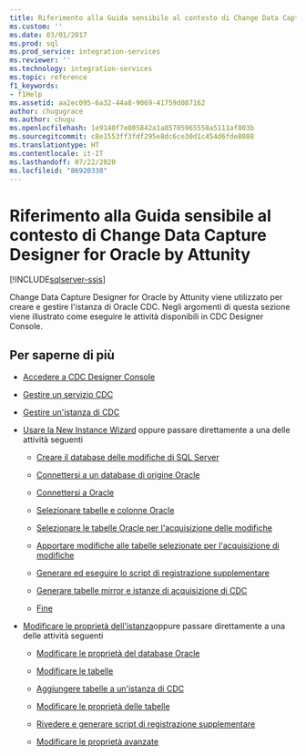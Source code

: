 ```yaml
---
title: Riferimento alla Guida sensibile al contesto di Change Data Capture Designer per Oracle di Attunity | Microsoft Docs
ms.custom: ''
ms.date: 03/01/2017
ms.prod: sql
ms.prod_service: integration-services
ms.reviewer: ''
ms.technology: integration-services
ms.topic: reference
f1_keywords:
- f1Help
ms.assetid: aa2ec095-6a32-44a8-9069-41759d087162
author: chugugrace
ms.author: chugu
ms.openlocfilehash: 1e9140f7e805842a1a85705965558a5111af803b
ms.sourcegitcommit: c8e1553ff3fdf295e8dc6ce30d1c454d6fde8088
ms.translationtype: HT
ms.contentlocale: it-IT
ms.lasthandoff: 07/22/2020
ms.locfileid: "86920338"
---
```

# <a name="change-data-capture-designer-for-oracle-by-attunity-f1-help-reference"></a>Riferimento alla Guida sensibile al contesto di Change Data Capture Designer for Oracle by Attunity

[!INCLUDE[sqlserver-ssis](../../includes/applies-to-version/sqlserver-ssis.md)]


  Change Data Capture Designer for Oracle by Attunity viene utilizzato per creare e gestire l'istanza di Oracle CDC. Negli argomenti di questa sezione viene illustrato come eseguire le attività disponibili in CDC Designer Console.  
  
## <a name="what-do-you-want-to-do"></a>Per saperne di più  
  
-   [Accedere a CDC Designer Console](../../integration-services/change-data-capture/access-the-cdc-designer-console.md)  
  
-   [Gestire un servizio CDC](../../integration-services/change-data-capture/manage-a-cdc-service.md)  
  
-   [Gestire un'istanza di CDC](../../integration-services/change-data-capture/manage-a-cdc-instance.md)  
  
-   [Usare la New Instance Wizard](../../integration-services/change-data-capture/use-the-new-instance-wizard.md) oppure passare direttamente a una delle attività seguenti  
  
    -   [Creare il database delle modifiche di SQL Server](../../integration-services/change-data-capture/create-the-sql-server-change-database.md)  
  
    -   [Connettersi a un database di origine Oracle](../../integration-services/change-data-capture/connect-to-an-oracle-source-database.md)  
  
    -   [Connettersi a Oracle](../../integration-services/change-data-capture/connect-to-oracle.md)  
  
    -   [Selezionare tabelle e colonne Oracle](../../integration-services/change-data-capture/select-oracle-tables-and-columns.md)  
  
    -   [Selezionare le tabelle Oracle per l'acquisizione delle modifiche](../../integration-services/change-data-capture/select-oracle-tables-for-capturing-changes.md)  
  
    -   [Apportare modifiche alle tabelle selezionate per l'acquisizione di modifiche](../../integration-services/change-data-capture/make-changes-to-the-tables-selected-for-capturing-changes.md)  
  
    -   [Generare ed eseguire lo script di registrazione supplementare](../../integration-services/change-data-capture/generate-and-run-the-supplemental-logging-script.md)  
  
    -   [Generare tabelle mirror e istanze di acquisizione di CDC](../../integration-services/change-data-capture/generate-mirror-tables-and-cdc-capture-instances.md)  
  
    -   [Fine](../../integration-services/change-data-capture/finish.md)  
  
-   [Modificare le proprietà dell'istanza](../../integration-services/change-data-capture/edit-instance-properties.md)oppure passare direttamente a una delle attività seguenti  
  
    -   [Modificare le proprietà del database Oracle](../../integration-services/change-data-capture/edit-the-oracle-database-properties.md)  
  
    -   [Modificare le tabelle](../../integration-services/change-data-capture/edit-tables.md)  
  
    -   [Aggiungere tabelle a un'istanza di CDC](../../integration-services/change-data-capture/add-tables-to-a-cdc-instance.md)  
  
    -   [Modificare le proprietà delle tabelle](../../integration-services/change-data-capture/edit-the-table-properties.md)  
  
    -   [Rivedere e generare script di registrazione supplementare](../../integration-services/change-data-capture/review-and-generate-supplemental-logging-scripts.md)  
  
    -   [Modificare le proprietà avanzate](../../integration-services/change-data-capture/edit-the-advanced-properties.md)  
  
  
